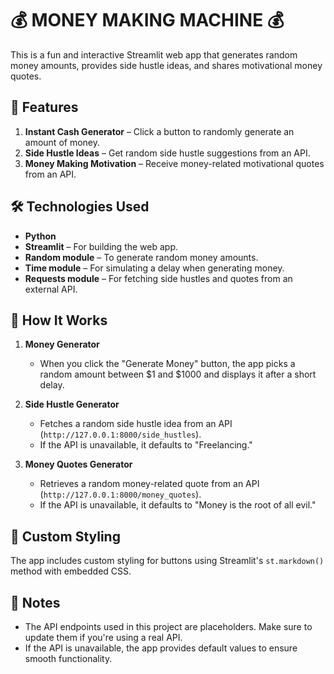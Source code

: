 # 💰 MONEY MAKING MACHINE 💰  

This is a fun and interactive Streamlit web app that generates random money amounts, provides side hustle ideas, and shares motivational money quotes.  

## 🚀 Features  

1. **Instant Cash Generator** – Click a button to randomly generate an amount of money.  
2. **Side Hustle Ideas** – Get random side hustle suggestions from an API.  
3. **Money Making Motivation** – Receive money-related motivational quotes from an API.  

## 🛠️ Technologies Used  

- **Python**  
- **Streamlit** – For building the web app.  
- **Random module** – To generate random money amounts.  
- **Time module** – For simulating a delay when generating money.  
- **Requests module** – For fetching side hustles and quotes from an external API.  

## 📜 How It Works  

1. **Money Generator**  
   - When you click the "Generate Money" button, the app picks a random amount between $1 and $1000 and displays it after a short delay.  

2. **Side Hustle Generator**  
   - Fetches a random side hustle idea from an API (`http://127.0.0.1:8000/side_hustles`).  
   - If the API is unavailable, it defaults to "Freelancing."  

3. **Money Quotes Generator**  
   - Retrieves a random money-related quote from an API (`http://127.0.0.1:8000/money_quotes`).  
   - If the API is unavailable, it defaults to "Money is the root of all evil."  

## 🎨 Custom Styling  

The app includes custom styling for buttons using Streamlit's `st.markdown()` method with embedded CSS.  

## 📝 Notes  

- The API endpoints used in this project are placeholders. Make sure to update them if you're using a real API.  
- If the API is unavailable, the app provides default values to ensure smooth functionality.  
